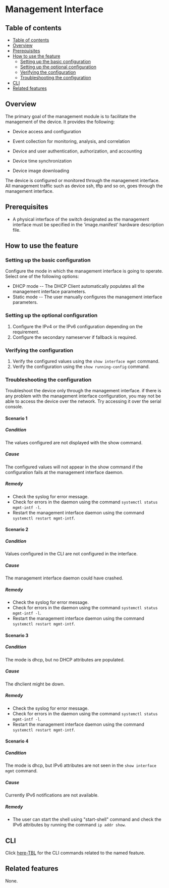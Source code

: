 # Management Interface
## Table of contents
- [Table of contents](#table-of-contents)
- [Overview](#overview)
- [Prerequisites](#prerequisites)
- [How to use the feature](#how-to-use-the-feature)
	- [Setting up the basic configuration](#setting-up-the-basic-configuration)
	- [Setting up the optional configuration](#setting-up-the-optional-configuration)
	- [Verifying the configuration](#verifying-the-configuration)
	- [Troubleshooting the configuration](#troubleshooting-the-configuration)
- [CLI](#cli)
- [Related features](#related-features)

## Overview
The primary goal of the management module is to facilitate the management of the device. It provides the following:

- Device access and configuration

- Event collection for monitoring, analysis, and correlation

- Device and user authentication, authorization, and accounting

- Device time synchronization

- Device image downloading

The device is configured or monitored through the management interface. All management traffic such as device ssh, tftp and so on, goes through the management interface.

## Prerequisites
- A physical interface of the switch designated as the management interface must be specified in the 'image.manifest' hardware description file.

## How to use the feature

### Setting up the basic configuration

 Configure the mode in which the management interface is going to operate. Select one of the following options:
- DHCP mode -- The DHCP Client automatically populates all the management interface parameters.
- Static mode -- The user manually configures the management interface parameters.

### Setting up the optional configuration

 1. Configure the IPv4 or the IPv6 configuration depending on the requirement.
 2. Configure the secondary nameserver if fallback is required.

### Verifying the configuration

 1. Verify the configured values using the `show interface mgmt` command.
 2. Verify the configuration using the `show running-config` command.

### Troubleshooting the configuration
Troubleshoot the device only through the management interface. if there is any problem with the management interface configuration, you may not be able to access the device over the network. Try accessing it over the serial console.
#### Scenario 1
##### Condition
The values configured are not displayed with the show command.
##### Cause
The configured values will not appear in the show command if the configuration fails at the management interface daemon.
##### Remedy
- Check the syslog for error message.
- Check for errors in the daemon using the command `systemctl status mgmt-intf -l`.
- Restart the management interface daemon using the command `systemctl restart mgmt-intf`.

#### Scenario 2
##### Condition
Values configured in the CLI are not configured in the interface.
##### Cause
The management interface daemon could have crashed.
##### Remedy
- Check the syslog for error message.
- Check for errors in the daemon using the command `systemctl status mgmt-intf -l`.
- Restart the management interface daemon using the command `systemctl restart mgmt-intf`.

#### Scenario 3
##### Condition
The mode is dhcp, but no DHCP attributes are populated.
##### Cause
The dhclient might be down.
##### Remedy
- Check the syslog for error message.
- Check for errors in the daemon using the command `systemctl status mgmt-intf -l`.
- Restart the management interface daemon using the command `systemctl restart mgmt-intf`.

#### Scenario 4
##### Condition
The mode is dhcp, but IPv6 attributes are not seen in the `show interface mgmt` command.
##### Cause
Currently IPv6 notifications are not available.
##### Remedy
- The user can start the shell using "start-shell" command and check the IPv6 attributes by running the command `ip addr show`.

## CLI
Click [here-TBL](https://openswitch.net/cli_feature_name.html#cli_command_anchor) for the CLI commands related to the named feature.

## Related features
None.
